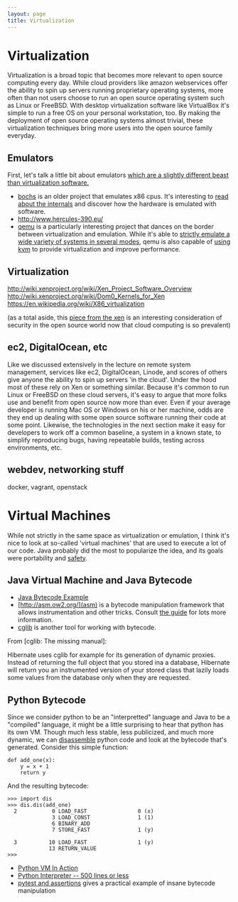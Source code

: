 ```yaml
---
layout: page
title: Virtualization
---
```


# Virtualization

Virtualization is a broad topic that becomes more relevant to open source computing every day. While cloud providers like amazon webservices offer the ability to spin up servers running proprietary operating systems, more often than not users choose to run an open source operating system such as Linux or FreeBSD. With desktop virtualization software like VirtualBox it's simple to run a free OS on your personal workstation, too. By making the deployment of open source operating systems almost trivial, these virtualization techniques bring more users into the open source family everyday.

## Emulators

First, let's talk a little bit about emulators [which are a slightly different beast than virtualization software.](http://www.computerworld.com/article/2551154/virtualization/emulation-or-virtualization-.html)

* [bochs](http://bochs.sourceforge.net/) is an older project that emulates x86 cpus. It's interesting to [read about the internals](http://bochs.sourceforge.net/How%20the%20Bochs%20works%20under%20the%20hood%202nd%20edition.pdf) and discover how the hardware is emulated with software.
* http://www.hercules-390.eu/
* [qemu](http://wiki.qemu.org/Main_Page) is a particularly interesting project that dances on the border between virtualization and emulation. While it's able to [strictly emulate a wide variety of systems in several modes](http://qemu.weilnetz.de/qemu-doc.html#intro_005ffeatures), qemu is also capable of [using kvm](http://wiki.qemu.org/KVM) to provide virtualization and improve performance.

## Virtualization

http://wiki.xenproject.org/wiki/Xen_Project_Software_Overview
http://wiki.xenproject.org/wiki/Dom0_Kernels_for_Xen
https://en.wikipedia.org/wiki/X86_virtualization

(as a total aside, this [piece from the xen](http://www.linux.com/news/enterprise/systems-management/866433-open-source-security-process-part-3-are-security-practices-robust-enough-in-the-cloud-era) is an interesting consideration of security in the open source world now that cloud computing is so prevalent)

## ec2, DigitalOcean, etc

Like we discussed extensively in the lecture on remote system management, services like ec2, DigitalOcean, Linode, and scores of others give anyone the ability to spin up servers 'in the cloud'. Under the hood most of these rely on Xen or something similar. Because it's common to run Linux or FreeBSD on these cloud servers, it's easy to argue that more folks use and benefit from open source now more than ever. Even if your average developer is running Mac OS or Windows on his or her machine, odds are they end up dealing with some open source software running their code at some point. Likewise, the technologies in the next section make it easy for developers to work off a common baseline, a system in a known state, to simplify reproducing bugs, having repeatable builds, testing across environments, etc.

## webdev, networking stuff

docker, vagrant, openstack

# Virtual Machines

While not strictly in the same space as virtualization or emulation, I think it's nice to look at so-called 'virtual machines' that are used to execute a lot of our code. Java probably did the most to popularize the idea, and its goals were portability and [safety](https://en.wikipedia.org/wiki/Java_virtual_machine#Bytecode_verifier).

## Java Virtual Machine and Java Bytecode

* [Java Bytecode Example](https://en.wikipedia.org/wiki/Java_bytecode#Example)
* [http://asm.ow2.org/](asm) is a bytecode manipulation framework that allows instrumentation and other tricks. Consult [the guide](http://download.forge.objectweb.org/asm/asm4-guide.pdf) for lots more information.
* [cglib](https://github.com/cglib/cglib/wiki) is another tool for working with bytecode.

From [cglib: The missing manual]:

  Hibernate uses cglib for example for its generation of dynamic proxies. Instead of returning the full object that you stored ina a database, Hibernate will return you an instrumented version of your stored class that lazily loads some values from the database only when they are requested.


## Python Bytecode

Since we consider python to be an "interpretted" language and Java to be a "compiled" language, it might be a little surprising to hear that python has its own VM. Though much less stable, less publicized, and much more dynamic, we can [disassemble](https://docs.python.org/2/library/dis.html) python code and look at the bytecode that's generated. Consider this simple function:

```
def add_one(x):
    y = x + 1
    return y
```

And the resulting bytecode:
```
>>> import dis
>>> dis.dis(add_one)
  2           0 LOAD_FAST                0 (x)
              3 LOAD_CONST               1 (1)
              6 BINARY_ADD          
              7 STORE_FAST               1 (y)

  3          10 LOAD_FAST                1 (y)
             13 RETURN_VALUE        
>>> 
```

* [Python VM In Action](https://github.com/python/cpython/blob/2.7/Python/ceval.c#L1199)
* [Python Interpreter -- 500 lines or less](http://aosabook.org/en/500L/a-python-interpreter-written-in-python.html)
* [pytest and assertions](https://pytest.org/latest/assert.html#advanced-assertion-introspection) gives a practical example of insane bytecode manipulation
